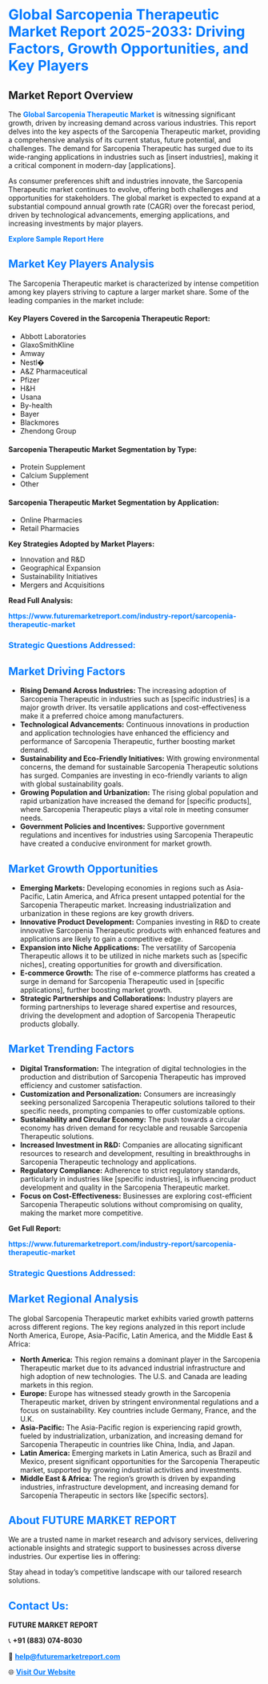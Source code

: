 <h1 style="color: #007BFF;">Global Sarcopenia Therapeutic Market Report 2025-2033: Driving Factors, Growth Opportunities, and Key Players</h1>

<section id="overview">
<h2>Market Report Overview</h2>
<p>The <a href="https://www.futuremarketreport.com/industry-report/sarcopenia-therapeutic-market" style="color: #007BFF; text-decoration: none;"><strong>Global Sarcopenia Therapeutic Market</strong></a> is witnessing significant growth, driven by increasing demand across various industries. This report delves into the key aspects of the Sarcopenia Therapeutic market, providing a comprehensive analysis of its current status, future potential, and challenges. The demand for Sarcopenia Therapeutic has surged due to its wide-ranging applications in industries such as [insert industries], making it a critical component in modern-day [applications].</p>
<p>As consumer preferences shift and industries innovate, the Sarcopenia Therapeutic market continues to evolve, offering both challenges and opportunities for stakeholders. The global market is expected to expand at a substantial compound annual growth rate (CAGR) over the forecast period, driven by technological advancements, emerging applications, and increasing investments by major players.</p>
</section>

<section id="overview">
<p><a href="https://www.futuremarketreport.com/request-sample/reportId=78010" style="color: #007BFF; text-decoration: none;"><strong>Explore Sample Report Here</strong></a></p>
</section>

<section id="key-players">
<h2 style="color: #007BFF;">Market Key Players Analysis</h2>
<p>The Sarcopenia Therapeutic market is characterized by intense competition among key players striving to capture a larger market share. Some of the leading companies in the market include:</p>
<h4>Key Players Covered in the Sarcopenia Therapeutic Report:</h4>
<ul><li>Abbott Laboratories</li><li>GlaxoSmithKline</li><li>Amway</li><li>Nestl�</li><li>A&amp;Z Pharmaceutical</li><li>Pfizer</li><li>H&amp;H</li><li>Usana</li><li>By-health</li><li>Bayer</li><li>Blackmores</li><li>Zhendong Group</li></ul>
<h4>Sarcopenia Therapeutic Market Segmentation by Type:</h4>
<ul><li>Protein Supplement</li><li>Calcium Supplement</li><li>Other</li></ul>

<h4>Sarcopenia Therapeutic Market Segmentation by Application:</h4>
<ul><li>Online Pharmacies</li><li>Retail Pharmacies</li></ul>
<p><strong>Key Strategies Adopted by Market Players:</strong></p>
<ul>
<li>Innovation and R&D</li>
<li>Geographical Expansion</li>
<li>Sustainability Initiatives</li>
<li>Mergers and Acquisitions</li>
</ul>
</section>

<section>
<p><strong>Read Full Analysis: </strong></p><a href="https://www.futuremarketreport.com/industry-report/sarcopenia-therapeutic-market" style="color: #007BFF; text-decoration: none;"><strong>https://www.futuremarketreport.com/industry-report/sarcopenia-therapeutic-market</strong></a>
<h3 style="color: #007BFF;">Strategic Questions Addressed:</h3>
</section>

<section id="driving-factors">
<h2 style="color: #007BFF;">Market Driving Factors</h2>
<ul>
<li><strong>Rising Demand Across Industries:</strong> The increasing adoption of Sarcopenia Therapeutic in industries such as [specific industries] is a major growth driver. Its versatile applications and cost-effectiveness make it a preferred choice among manufacturers.</li>
<li><strong>Technological Advancements:</strong> Continuous innovations in production and application technologies have enhanced the efficiency and performance of Sarcopenia Therapeutic, further boosting market demand.</li>
<li><strong>Sustainability and Eco-Friendly Initiatives:</strong> With growing environmental concerns, the demand for sustainable Sarcopenia Therapeutic solutions has surged. Companies are investing in eco-friendly variants to align with global sustainability goals.</li>
<li><strong>Growing Population and Urbanization:</strong> The rising global population and rapid urbanization have increased the demand for [specific products], where Sarcopenia Therapeutic plays a vital role in meeting consumer needs.</li>
<li><strong>Government Policies and Incentives:</strong> Supportive government regulations and incentives for industries using Sarcopenia Therapeutic have created a conducive environment for market growth.</li>
</ul>
</section>

<section id="growth-opportunities">
<h2 style="color: #007BFF;">Market Growth Opportunities</h2>
<ul>
<li><strong>Emerging Markets:</strong> Developing economies in regions such as Asia-Pacific, Latin America, and Africa present untapped potential for the Sarcopenia Therapeutic market. Increasing industrialization and urbanization in these regions are key growth drivers.</li>
<li><strong>Innovative Product Development:</strong> Companies investing in R&D to create innovative Sarcopenia Therapeutic products with enhanced features and applications are likely to gain a competitive edge.</li>
<li><strong>Expansion into Niche Applications:</strong> The versatility of Sarcopenia Therapeutic allows it to be utilized in niche markets such as [specific niches], creating opportunities for growth and diversification.</li>
<li><strong>E-commerce Growth:</strong> The rise of e-commerce platforms has created a surge in demand for Sarcopenia Therapeutic used in [specific applications], further boosting market growth.</li>
<li><strong>Strategic Partnerships and Collaborations:</strong> Industry players are forming partnerships to leverage shared expertise and resources, driving the development and adoption of Sarcopenia Therapeutic products globally.</li>
</ul>
</section>

<section id="trending-factors">
<h2 style="color: #007BFF;">Market Trending Factors</h2>
<ul>
<li><strong>Digital Transformation:</strong> The integration of digital technologies in the production and distribution of Sarcopenia Therapeutic has improved efficiency and customer satisfaction.</li>
<li><strong>Customization and Personalization:</strong> Consumers are increasingly seeking personalized Sarcopenia Therapeutic solutions tailored to their specific needs, prompting companies to offer customizable options.</li>
<li><strong>Sustainability and Circular Economy:</strong> The push towards a circular economy has driven demand for recyclable and reusable Sarcopenia Therapeutic solutions.</li>
<li><strong>Increased Investment in R&D:</strong> Companies are allocating significant resources to research and development, resulting in breakthroughs in Sarcopenia Therapeutic technology and applications.</li>
<li><strong>Regulatory Compliance:</strong> Adherence to strict regulatory standards, particularly in industries like [specific industries], is influencing product development and quality in the Sarcopenia Therapeutic market.</li>
<li><strong>Focus on Cost-Effectiveness:</strong> Businesses are exploring cost-efficient Sarcopenia Therapeutic solutions without compromising on quality, making the market more competitive.</li>
</ul>
</section>

<section>
<p><strong>Get Full Report: </strong></p><a href="https://www.futuremarketreport.com/industry-report/sarcopenia-therapeutic-market" style="color: #007BFF; text-decoration: none;"><strong>https://www.futuremarketreport.com/industry-report/sarcopenia-therapeutic-market</strong></a>
<h3 style="color: #007BFF;">Strategic Questions Addressed:</h3>
</section>


<section id="regional-analysis">
<h2 style="color: #007BFF;">Market Regional Analysis</h2>
<p>The global Sarcopenia Therapeutic market exhibits varied growth patterns across different regions. The key regions analyzed in this report include North America, Europe, Asia-Pacific, Latin America, and the Middle East & Africa:</p>
<ul>
<li><strong>North America:</strong> This region remains a dominant player in the Sarcopenia Therapeutic market due to its advanced industrial infrastructure and high adoption of new technologies. The U.S. and Canada are leading markets in this region.</li>
<li><strong>Europe:</strong> Europe has witnessed steady growth in the Sarcopenia Therapeutic market, driven by stringent environmental regulations and a focus on sustainability. Key countries include Germany, France, and the U.K.</li>
<li><strong>Asia-Pacific:</strong> The Asia-Pacific region is experiencing rapid growth, fueled by industrialization, urbanization, and increasing demand for Sarcopenia Therapeutic in countries like China, India, and Japan.</li>
<li><strong>Latin America:</strong> Emerging markets in Latin America, such as Brazil and Mexico, present significant opportunities for the Sarcopenia Therapeutic market, supported by growing industrial activities and investments.</li>
<li><strong>Middle East & Africa:</strong> The region’s growth is driven by expanding industries, infrastructure development, and increasing demand for Sarcopenia Therapeutic in sectors like [specific sectors].</li>
</ul>
</section>

<footer>
<h2 style="color: #007BFF;">About FUTURE MARKET REPORT</h2>
<p>We are a trusted name in market research and advisory services, delivering actionable insights and strategic support to businesses across diverse industries. Our expertise lies in offering:</p>

<p>Stay ahead in today’s competitive landscape with our tailored research solutions.</p>

<h2 style="color: #007BFF;">Contact Us:</h2>
<p><strong>FUTURE MARKET REPORT</strong></p>
<p>📞 <strong>+91 (883) 074-8030</strong></p>
<p>📧 <strong><a href="mailto:help@futuremarketreport.com" style="color: #007BFF;">help@futuremarketreport.com</a></strong></p>
<p>🌐 <strong><a href="https://www.futuremarketreport.com/" style="color: #007BFF;">Visit Our Website</a></strong></p>
</footer>